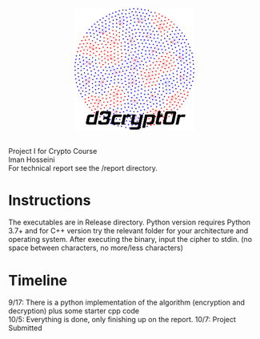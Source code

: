 <p align="center">
    <img
      alt="Node.js"
      src="https://github.com/ImanHosseini/d3crypt0r/raw/master/logo/blatticeT.png"
      width="240"
    />
</p>

<br>
Project I for Crypto Course <br>
Iman Hosseini <br>
For technical report see the /report directory. <br>

# Instructions
The executables are in Release directory. Python version requires Python 3.7+ and for C++ version try the relevant folder for your architecture and operating system. After executing the binary, input the cipher to stdin. (no space between characters, no more/less characters)

# Timeline
9/17: There is a python implementation of the algorithm (encryption and decryption) plus some starter cpp code <br>
10/5: Everything is done, only finishing up on the report.
10/7: Project Submitted
